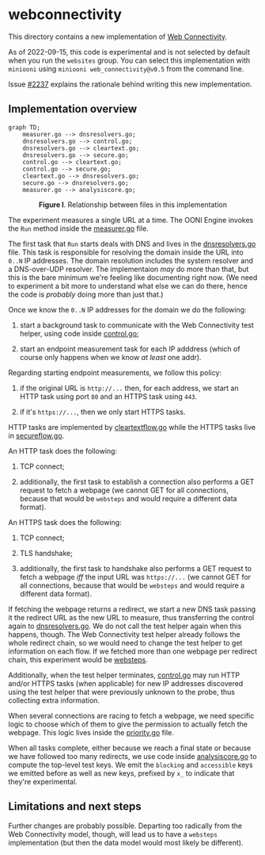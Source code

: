 # webconnectivity

This directory contains a new implementation of [Web Connectivity](
https://github.com/ooni/spec/blob/master/nettests/ts-017-web-connectivity.md).

As of 2022-09-15, this code is experimental and is not selected
by default when you run the `websites` group. You can select this
implementation with `miniooni` using `miniooni web_connectivity@v0.5`
from the command line.

Issue [#2237](https://github.com/ooni/probe/issues/2237) explains the rationale
behind writing this new implementation.

## Implementation overview

```mermaid
graph TD;
    measurer.go --> dnsresolvers.go;
	dnsresolvers.go --> control.go;
	dnsresolvers.go --> cleartext.go;
	dnsresolvers.go --> secure.go;
	control.go --> cleartext.go;
	control.go --> secure.go;
	cleartext.go --> dnsresolvers.go;
	secure.go --> dnsresolvers.go;
	measurer.go --> analysiscore.go;
```

<p align="center"><b>Figure I</b>. Relationship between files in this implementation</p>

The experiment measures a single URL at a time. The OONI Engine invokes the
`Run` method inside the [measurer.go](measurer.go) file.

The first task that `Run` starts deals with DNS and lives in the
[dnsresolvers.go](dnsresolvers.go) file. This task is responsible for
resolving the domain inside the URL into `0..N` IP addresses.
The domain resolution includes the system resolver and a DNS-over-UDP
resolver. The implementaion _may_ do more than that, but this is the
bare minimum we're feeling like documenting right now. (We need to
experiment a bit more to understand what else we can do there, hence
the code is _probably_ doing more than just that.)

Once we know the `0..N` IP addresses for the domain we do the following:

1. start a background task to communicate with the Web Connectivity
test helper, using code inside [control.go](control.go);

2. start an endpoint measurement task for each IP adddress (which of
course only happens when we know _at least_ one addr).

Regarding starting endpoint measurements, we follow this policy:

1. if the original URL is `http://...` then, for each address, we start
an HTTP task using port `80` and an HTTPS task using `443`.

2. if it's `https://...`, then we only start HTTPS tasks.

HTTP tasks are implemented by [cleartextflow.go](cleartextflow.go) while
the HTTPS tasks live in [secureflow.go](secureflow.go).

An HTTP task does the following:

1. TCP connect;

2. additionally, the first task to establish a connection also performs
a GET request to fetch a webpage (we cannot GET for all connections, because
that would be `websteps` and would require a different data format).

An HTTPS task does the following:

1. TCP connect;

2. TLS handshake;

3. additionally, the first task to handshake also performs
a GET request to fetch a webpage _iff_ the input URL was `https://...` (we cannot GET
for all connections, because that would be `websteps` and would require a
different data format).

If fetching the webpage returns a redirect, we start a new DNS task passing it
the redirect URL as the new URL to measure, thus transferring the control again
to [dnsresolvers.go](dnsresolvers.go). We do not call the test helper again
when this happens, though. The Web Connectivity test helper already follows the whole
redirect chain, so we would need to change the test helper to get information on
each flow. If we fetched more than one webpage per redirect chain, this experiment would
be [websteps](https://github.com/bassosimone/websteps-illustrated/).

Additionally, when the test helper terminates, [control.go](control.go) may run
HTTP and/or HTTPS tasks (when applicable) for new IP addresses discovered using the test helper that were
previously unknown to the probe, thus collecting extra information.

When several connections are racing to fetch a webpage, we need specific logic to choose
which of them to give the permission to actually fetch the webpage. This logic
lives inside the [priority.go](priority.go) file.

When all tasks complete, either because we reach a final state or because we have
followed too many redirects, we use code inside [analysiscore.go](analysiscore.go) to compute the
top-level test keys. We emit the `blocking` and `accessible` keys we emitted before
as well as new keys, prefixed by `x_` to indicate that they're experimental.

## Limitations and next steps

Further changes are probably possible. Departing too radically from the Web
Connectivity model, though, will lead us to have a `websteps` implementation (but
then the data model would most likely be different).
